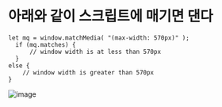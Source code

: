 # 아래와 같이 스크립트에 매기면 댄다
```
let mq = window.matchMedia( "(max-width: 570px)" );
  if (mq.matches) {
      // window width is at less than 570px
  }
else {
    // window width is greater than 570px
}
```

![image](https://user-images.githubusercontent.com/85022962/133697663-17bbd86f-9434-4a87-b702-3de8778c85e8.png)
